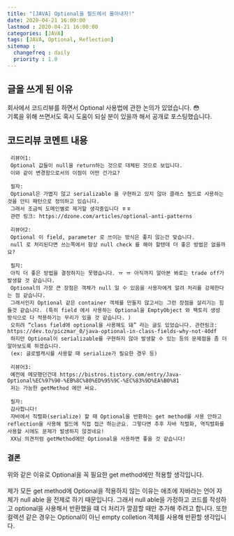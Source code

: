 ```yaml
---
title: "[JAVA] Optional을 필드에서 몰아내자!"
date: 2020-04-21 16:00:00
lastmod : 2020-04-21 16:00:00
categories: [JAVA]
tags: [JAVA, Optional, Reflection]
sitemap :
  changefreq : daily
  priority : 1.0
---
```

## 글을 쓰게 된 이유
회사에서 코드리뷰를 하면서 Optional 사용법에 관한 논의가 있었습니다. :flushed:  
기록을 위해 쓰면서도 혹시 도움이 되실 분이 있을까 해서 공개로 포스팅했습니다.

## 코드리뷰 코멘트 내용
~~~
 리뷰어1:
 Optional 값들이 null을 return하는 것으로 대체된 것으로 보입니다.
 이와 같이 변경함으로서의 이점이 어떤 건가요?

 필자:
 Optional은 가볍지 않고 serializable 을 구현하고 있지 않아 클래스 필드로 사용하는 것을 안티 패턴으로 정의하고 있습니다.
 그래서 조금씩 도메인별로 제거할 생각중입니다 ㅎㅎ
 관련 링크: https://dzone.com/articles/optional-anti-patterns

 리뷰어2:
 Optional 이 field, parameter 로 쓰이는 방식은 좋지 않는건 맞습니다.
 null 로 처리된다면 쓰는쪽에서 항상 null check 를 해야 할텐데 더 좋은 방법은 없을까요?
			
 필자:
 아직 더 좋은 방법을 결정하지는 못했습니다. ㅠ ㅠ 아직까지 알아본 봐로는 trade off가 발생할 것 같습니다.
 Optional의 가장 큰 장점은 객체가 null 일 수 있음을 사용자에게 알려 처리를 강제한다는 점 같습니다.
 그래서인지 Optional 같은 container 객체를 만들지 않고서는 그런 장점을 살리기는 힘들것 같습니다. (특히 field 에서 사용하는 Optional을 EmptyObject 와 팩토리 생성 방식으로 다 적용하기는 무리가 있을 것 같습니다. )
 오히려 “class field에 optional을 사용해도 돼” 라는 글도 있었습니다. 관련링크: https://dev.to/piczmar_0/java-optional-in-class-fields-why-not-40df
 하지만 Optional이 serializable를 구현하지 않아 발생할 수 있는 등의 문제점을 좀 더 알아보도록 하겠습니다.
 (ex: 글로벌캐시를 사용할 때 serialize가 필요한 경우 등)
	
 리뷰어3:
 예전에 메모했던건데 https://bistros.tistory.com/entry/Java-Optional%EC%97%90-%EB%8C%80%ED%95%9C-%EC%83%9D%EA%B0%81
 저는 가능한 getMethod 에만 써요.
 
 필자: 
 감사합니다!
 자바에서 직렬화(serialize) 할 때 Optional을 반환하는 get method를 사용 안하고 reflection을 사용해 필드에 직접 접근 하는군요. 그렇다면 추후 자바 직렬화, 역직렬화를 사용할 시에도 문제가 발생하지 않겠네요!
 XX님 의견처럼 getMethod에만 Optional을 사용하면 좋을 것 같습니다!
~~~

### 결론
위와 같은 이유로 Optional을 꼭 필요한 get method에만 적용할 생각입니다. 
<br/>
<br/>
제가 모든 get method에 Optional을 적용하지 않는 이유는 애초에 자바라는 언어 자체가 null able 을 전제로 하기 때문입니다.
그래서 null able을 가정하고 코드를 작성하고 optional을 사용해서 반환했을 떄 더 처리가 깔끔할 때만 추가해 주려고 합니다. 
또한 컬렉션 같은 경우는 Optional이 아닌 empty colletion 객체를 사용해 반환할 생각입니다.
